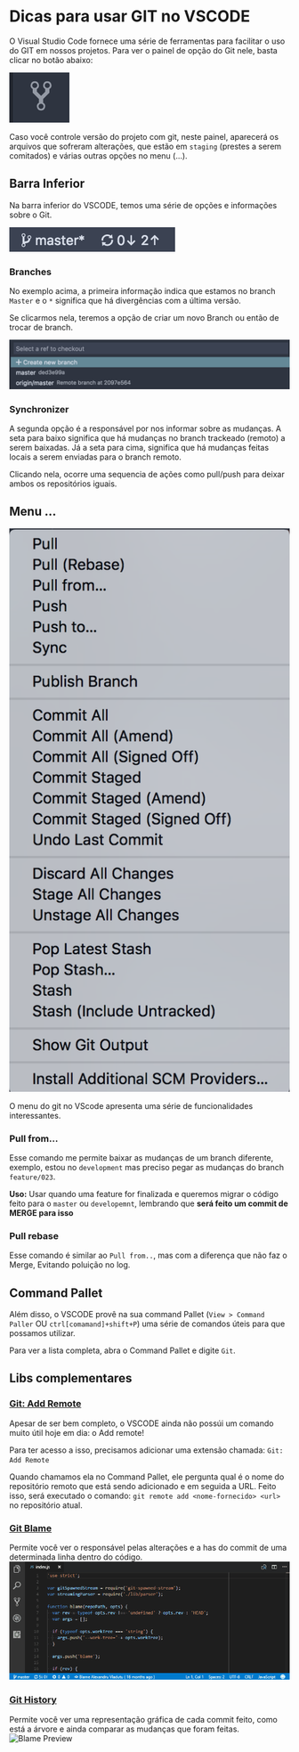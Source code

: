 # Dicas para usar GIT no VSCODE

O Visual Studio Code fornece uma série de ferramentas para facilitar o uso do GIT em nossos projetos. Para ver o painel de opção do Git nele, basta clicar no botão abaixo:

![Git Button](./media/git-icon-vscode.png)

Caso você controle versão do projeto com git, neste painel, aparecerá os arquivos que sofreram alterações, que estão em `staging` (prestes a serem comitados) e várias outras opções no menu (...).

## Barra Inferior
Na barra inferior do VSCODE, temos uma série de opções e informações sobre o Git.

![Git Button](./media/bottom-bar.png)

### Branches
No exemplo acima, a primeira informação indica que estamos no branch `Master` e o `*` significa que há divergências com a última versão.

Se clicarmos nela, teremos a opção de criar um novo Branch ou então de trocar de branch.

![Git Button](./media/branch-options.png)

### Synchronizer
A segunda opção é a responsável por nos informar sobre as mudanças.
A seta para baixo significa que há mudanças no branch trackeado (remoto) a serem baixadas. Já a seta para cima, significa que há mudanças feitas locais a serem enviadas para o branch remoto.

Clicando nela, ocorre uma sequencia de ações como pull/push para deixar ambos os repositórios iguais.

## Menu ...

![Menu Options](./media/menu-options.png)

O menu do git no VScode apresenta uma série de funcionalidades interessantes.

### Pull from...
Esse comando me permite baixar as mudanças de um branch diferente, exemplo, estou no `development` mas preciso pegar as mudanças do branch `feature/023`.

**Uso:** Usar quando uma feature for finalizada e queremos migrar o código feito para o `master` ou `developemnt`, lembrando que **será feito um commit de MERGE para isso**

### Pull rebase
Esse comando é similar ao `Pull from..`, mas com a diferença que não faz o Merge, Evitando poluição no log.

## Command Pallet
Além disso, o VSCODE provê na sua command Pallet (`View > Command Paller` OU `ctrl[comamand]+shift+P`) uma série de comandos úteis para que possamos utilizar.

Para ver a lista completa, abra o Command Pallet e digite `Git`.

## Libs complementares

### [Git: Add Remote](https://marketplace.visualstudio.com/items?itemName=samschneller.git-add-remote)
Apesar de ser bem completo, o VSCODE ainda não possúi um comando muito útil hoje em dia: o Add remote!

Para ter acesso a isso, precisamos adicionar uma extensão chamada: `Git: Add Remote`

Quando chamamos ela no Command Pallet, ele pergunta qual é o nome do repositório remoto que está sendo adicionado e em seguida a URL. Feito isso, será executado o comando:
`git remote add <nome-fornecido> <url>` no repositório atual.

### [Git Blame](https://marketplace.visualstudio.com/items?itemName=waderyan.gitblame)
Permite você ver o responsável pelas alterações e a has do commit de uma determinada linha dentro do código.
![Blame Preview](./media/blame-preview.gif)

### [Git History](https://marketplace.visualstudio.com/items?itemName=donjayamanne.githistory)
Permite você ver uma representação gráfica de cada commit feito, como está a árvore e ainda comparar as mudanças que foram feitas.![Blame Preview](./media/git-history.gif)
